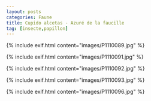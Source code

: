 ```yaml
---
layout: posts
categories: Faune
title: Cupido alcetas - Azuré de la faucille
tag: [insecte,papillon]
---
```

{% include exif.html content="images/P1110089.jpg" %}

{% include exif.html content="images/P1110091.jpg" %}

{% include exif.html content="images/P1110092.jpg" %}

{% include exif.html content="images/P1110093.jpg" %}

{% include exif.html content="images/P1110096.jpg" %}